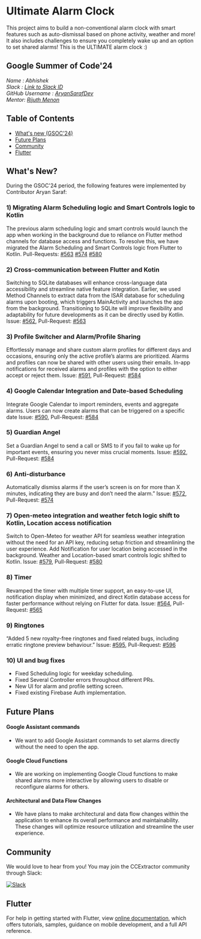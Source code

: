 # Ultimate Alarm Clock

This project aims to build a non-conventional alarm clock with smart features such as auto-dismissal based on phone activity, weather and  more! It also includes challenges to ensure you completely wake up and an option to set shared alarms! This is the ULTIMATE alarm clock :)

## Google Summer of Code'24
_Name : Abhishek_ <br/>
_Slack : [Link to Slack ID](https://rhccgsoc15.slack.com/team/U06QWS1QC95)_ <br/>
_GitHub Username : [AryanSarafDev](https://github.com/AryanSarafDev)_ <br/>
_Mentor: [Rijuth Menon](https://github.com/MarkisDev)_ <br/>
  
## Table of Contents
- [What's new (GSOC'24)](#what's-new)
- [Future Plans](#future-plans)
- [Community](#community)
- [Flutter](#flutter)

## What's New?
During the GSOC'24 period, the following features were implemented by Contributor Aryan Saraf:

### 1) Migrating Alarm Scheduling logic and Smart Controls logic to Kotlin
The previous alarm scheduling logic and smart controls would launch the app when working in the background due to reliance on Flutter method channels for database access and functions. To resolve this, we have migrated the Alarm Scheduling and Smart Controls logic from Flutter to Kotlin.
Pull-Requests: [#563](https://github.com/CCExtractor/ultimate_alarm_clock/pull/563) [#574](https://github.com/CCExtractor/ultimate_alarm_clock/pull/574) [#580](https://github.com/CCExtractor/ultimate_alarm_clock/pull/580) 

### 2) Cross-communication between Flutter and Kotin
Switching to SQLite databases will enhance cross-language data accessibility and streamline native feature integration. Earlier, we used Method Channels to extract data from the ISAR database for scheduling alarms upon booting, which triggers MainActivity and launches the app from the background. Transitioning to SQLite will improve flexibility and adaptability for future developments as it can be directly used by Kotlin.
Issue: [#562](https://github.com/CCExtractor/ultimate_alarm_clock/issues/562), Pull-Request: [#563](https://github.com/CCExtractor/ultimate_alarm_clock/pull/563)

### 3) Profile Switcher and Alarm/Profile Sharing
Effortlessly manage and share custom alarm profiles for different days and occasions, ensuring only the active profile’s alarms are prioritized. Alarms and profiles can now be shared with other users using their emails. In-app notifications for received alarms and profiles with the option to either accept or reject them.
Issue: [#591](https://github.com/CCExtractor/ultimate_alarm_clock/issues/591), Pull-Request: [#584](https://github.com/CCExtractor/ultimate_alarm_clock/pull/584)

### 4) Google Calendar Integration and Date-based Scheduling
Integrate Google Calendar to import reminders, events and aggregate alarms. Users can now create alarms that can be triggered on a specific date
Issue: [#590](https://github.com/CCExtractor/ultimate_alarm_clock/issues/590), Pull-Request: [#584](https://github.com/CCExtractor/ultimate_alarm_clock/pull/584)

### 5) Guardian Angel
Set a Guardian Angel to send a call or SMS to if you fail to wake up for important events, ensuring you never miss crucial moments.
Issue: [#592](https://github.com/CCExtractor/ultimate_alarm_clock/issues/592), Pull-Request: [#584](https://github.com/CCExtractor/ultimate_alarm_clock/pull/584)

### 6) Anti-disturbance
Automatically dismiss alarms if the user’s screen is on for more than X minutes, indicating they are busy and don’t need the alarm.”
Issue: [#572](https://github.com/CCExtractor/ultimate_alarm_clock/issues/572), Pull-Request: [#574](https://github.com/CCExtractor/ultimate_alarm_clock/pull/574)

### 7) Open-meteo integration and weather fetch logic shift to Kotlin, Location access notification
Switch to Open-Meteo for weather API for seamless weather integration without the need for an API key, reducing setup friction and streamlining the user experience. Add Notification for user location being accessed in the background. Weather and Location-based smart controls logic shifted to Kotlin.
Issue: [#579](https://github.com/CCExtractor/ultimate_alarm_clock/issues/579), Pull-Request: [#580](https://github.com/CCExtractor/ultimate_alarm_clock/pull/580)

### 8) Timer
Revamped the timer with multiple timer support, an easy-to-use UI, notification display when minimized, and direct Kotlin database access for faster performance without relying on Flutter for data.
Issue: [#564](https://github.com/CCExtractor/ultimate_alarm_clock/issues/564), Pull-Request: [#565](https://github.com/CCExtractor/ultimate_alarm_clock/pull/565)

### 9) Ringtones
“Added 5 new royalty-free ringtones and fixed related bugs, including erratic ringtone preview behaviour.”
Issue: [#595](https://github.com/CCExtractor/ultimate_alarm_clock/issues/595), Pull-Request: [#596](https://github.com/CCExtractor/ultimate_alarm_clock/pull/596)

### 10) UI and bug fixes
- Fixed Scheduling logic for weekday scheduling.
- Fixed Several Controller errors throughout different PRs.
- New UI for alarm and profile setting screen.
- Fixed existing Firebase Auth implementation.


## Future Plans

#### Google Assistant commands

- We want to add Google Assistant commands to set alarms directly without the need to open the app.
  
#### Google Cloud Functions

- We are working on implementing Google Cloud functions to make shared alarms more interactive by allowing users to disable or reconfigure alarms for others.
  
#### Architectural and Data Flow Changes

- We have plans to make architectural and data flow changes within the application to enhance its overall performance and maintainability. These changes will optimize resource utilization and streamline the user experience.

## Community

We would love to hear from you! You may join the CCExtractor community through Slack:

[![Slack](https://img.shields.io/badge/chat-on_slack-purple.svg?style=for-the-badge&logo=slack)](https://ccextractor.org/public/general/support/)

## Flutter

For help in getting started with Flutter, view
[online documentation](https://flutter.dev/docs), which offers tutorials,
samples, guidance on mobile development, and a full API reference.
